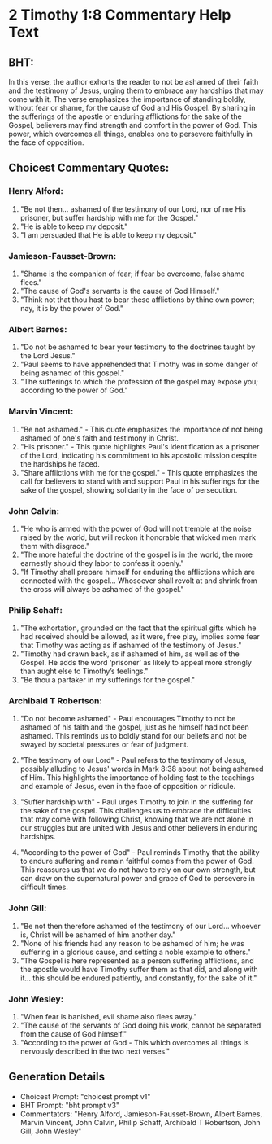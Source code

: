 # 2 Timothy 1:8 Commentary Help Text

## BHT:
In this verse, the author exhorts the reader to not be ashamed of their faith and the testimony of Jesus, urging them to embrace any hardships that may come with it. The verse emphasizes the importance of standing boldly, without fear or shame, for the cause of God and His Gospel. By sharing in the sufferings of the apostle or enduring afflictions for the sake of the Gospel, believers may find strength and comfort in the power of God. This power, which overcomes all things, enables one to persevere faithfully in the face of opposition.

## Choicest Commentary Quotes:
### Henry Alford:
1. "Be not then... ashamed of the testimony of our Lord, nor of me His prisoner, but suffer hardship with me for the Gospel." 
2. "He is able to keep my deposit." 
3. "I am persuaded that He is able to keep my deposit."

### Jamieson-Fausset-Brown:
1. "Shame is the companion of fear; if fear be overcome, false shame flees."
2. "The cause of God's servants is the cause of God Himself."
3. "Think not that thou hast to bear these afflictions by thine own power; nay, it is by the power of God."

### Albert Barnes:
1. "Do not be ashamed to bear your testimony to the doctrines taught by the Lord Jesus."
2. "Paul seems to have apprehended that Timothy was in some danger of being ashamed of this gospel."
3. "The sufferings to which the profession of the gospel may expose you; according to the power of God."

### Marvin Vincent:
1. "Be not ashamed." - This quote emphasizes the importance of not being ashamed of one's faith and testimony in Christ.
2. "His prisoner." - This quote highlights Paul's identification as a prisoner of the Lord, indicating his commitment to his apostolic mission despite the hardships he faced.
3. "Share afflictions with me for the gospel." - This quote emphasizes the call for believers to stand with and support Paul in his sufferings for the sake of the gospel, showing solidarity in the face of persecution.

### John Calvin:
1. "He who is armed with the power of God will not tremble at the noise raised by the world, but will reckon it honorable that wicked men mark them with disgrace."
2. "The more hateful the doctrine of the gospel is in the world, the more earnestly should they labor to confess it openly."
3. "If Timothy shall prepare himself for enduring the afflictions which are connected with the gospel... Whosoever shall revolt at and shrink from the cross will always be ashamed of the gospel."

### Philip Schaff:
1. "The exhortation, grounded on the fact that the spiritual gifts which he had received should be allowed, as it were, free play, implies some fear that Timothy was acting as if ashamed of the testimony of Jesus."
2. "Timothy had drawn back, as if ashamed of him, as well as of the Gospel. He adds the word ‘prisoner’ as likely to appeal more strongly than aught else to Timothy’s feelings."
3. "Be thou a partaker in my sufferings for the gospel."

### Archibald T Robertson:
1. "Do not become ashamed" - Paul encourages Timothy to not be ashamed of his faith and the gospel, just as he himself had not been ashamed. This reminds us to boldly stand for our beliefs and not be swayed by societal pressures or fear of judgment.

2. "The testimony of our Lord" - Paul refers to the testimony of Jesus, possibly alluding to Jesus' words in Mark 8:38 about not being ashamed of Him. This highlights the importance of holding fast to the teachings and example of Jesus, even in the face of opposition or ridicule.

3. "Suffer hardship with" - Paul urges Timothy to join in the suffering for the sake of the gospel. This challenges us to embrace the difficulties that may come with following Christ, knowing that we are not alone in our struggles but are united with Jesus and other believers in enduring hardships.

4. "According to the power of God" - Paul reminds Timothy that the ability to endure suffering and remain faithful comes from the power of God. This reassures us that we do not have to rely on our own strength, but can draw on the supernatural power and grace of God to persevere in difficult times.

### John Gill:
1. "Be not then therefore ashamed of the testimony of our Lord... whoever is, Christ will be ashamed of him another day." 
2. "None of his friends had any reason to be ashamed of him; he was suffering in a glorious cause, and setting a noble example to others."
3. "The Gospel is here represented as a person suffering afflictions, and the apostle would have Timothy suffer them as that did, and along with it... this should be endured patiently, and constantly, for the sake of it."

### John Wesley:
1. "When fear is banished, evil shame also flees away."
2. "The cause of the servants of God doing his work, cannot be separated from the cause of God himself."
3. "According to the power of God - This which overcomes all things is nervously described in the two next verses."


## Generation Details
- Choicest Prompt: "choicest prompt v1"
- BHT Prompt: "bht prompt v3"
- Commentators: "Henry Alford, Jamieson-Fausset-Brown, Albert Barnes, Marvin Vincent, John Calvin, Philip Schaff, Archibald T Robertson, John Gill, John Wesley"
